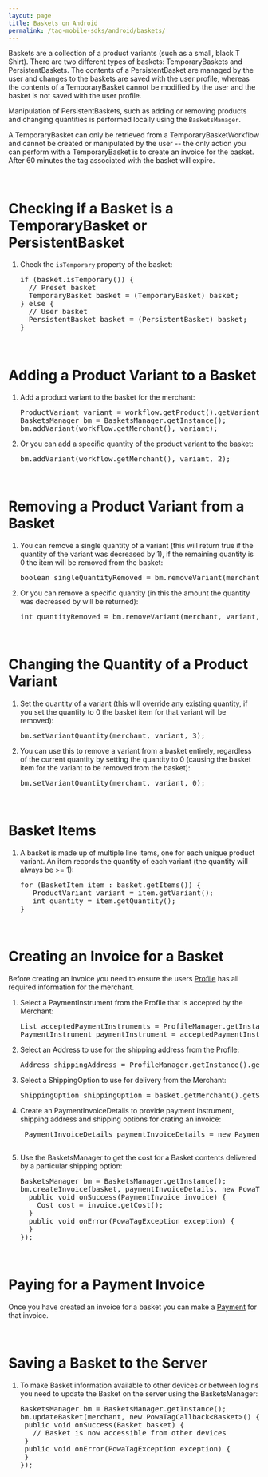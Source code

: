 ```yaml
---
layout: page
title: Baskets on Android
permalink: /tag-mobile-sdks/android/baskets/
---
```


Baskets are a collection of a product variants (such as a small, black T Shirt). There are two different types of baskets: TemporaryBaskets and PersistentBaskets. The contents of a PersistentBasket are managed by the user and changes to the baskets are saved with the user profile, whereas the contents of a TemporaryBasket cannot be modified by the user and the basket is not saved with the user profile.

Manipulation of PersistentBaskets, such as adding or removing products and changing quantities is performed locally using the `BasketsManager`.

A TemporaryBasket can only be retrieved from a TemporaryBasketWorkflow and cannot be created or manipulated by the user -- the only action you can perform with a TemporaryBasket is to create an invoice for the basket. After 60 minutes the tag associated with the basket will expire.

<br />

# Checking if a Basket is a TemporaryBasket or PersistentBasket

1. Check the `isTemporary` property of the basket:

    <pre>if (basket.isTemporary()) {
     // Preset basket
     TemporaryBasket basket = (TemporaryBasket) basket;
   } else {
     // User basket
     PersistentBasket basket = (PersistentBasket) basket;
   }</pre>

<br />

# Adding a Product Variant to a Basket

1. Add a product variant to the basket for the merchant:

    <pre>ProductVariant variant = workflow.getProduct().getVariants().get(0);
   BasketsManager bm = BasketsManager.getInstance();
   bm.addVariant(workflow.getMerchant(), variant);</pre>
   
2. Or you can add a specific quantity of the product variant to the basket:

    <pre>bm.addVariant(workflow.getMerchant(), variant, 2);</pre>   

<br />

# Removing a Product Variant from a Basket

1. You can remove a single quantity of a variant (this will return true if the quantity of the variant was decreased by 1), if the remaining quantity is 0 the item will be removed from the basket:

    <pre>boolean singleQuantityRemoved = bm.removeVariant(merchant, variant);</pre>

2. Or you can remove a specific quantity (in this the amount the quantity was decreased by will be returned):

    <pre>int quantityRemoved = bm.removeVariant(merchant, variant, 2);</pre>

<br />

# Changing the Quantity of a Product Variant

1. Set the quantity of a variant (this will override any existing quantity, if you set the quantity to 0 the basket item for that variant will be removed):

    <pre>bm.setVariantQuantity(merchant, variant, 3);</pre>

2. You can use this to remove a variant from a basket entirely, regardless of the current quantity by setting the quantity to 0 (causing the basket item for the variant to be removed from the basket):

    <pre>bm.setVariantQuantity(merchant, variant, 0);</pre>

<br />

# Basket Items

1. A basket is made up of multiple line items, one for each unique product variant. An item records the quantity of each variant (the quantity will always be >= 1):

    <pre>for (BasketItem item : basket.getItems()) {
      ProductVariant variant = item.getVariant();
      int quantity = item.getQuantity();
   }</pre>

<br />

# Creating an Invoice for a Basket

Before creating an invoice you need to ensure the users [Profile]({{site.baseurl}}/tag-mobile-sdks/android/profile/) has all required information for the merchant.

1. Select a PaymentInstrument from the Profile that is accepted by the Merchant:

    <pre>List<PaymentMethodAlias> acceptedPaymentInstruments = ProfileManager.getInstance().getCurrentProfile().getAcceptedPaymentInstruments(merchant);
   PaymentInstrument paymentInstrument = acceptedPaymentInstruments.get(0);</pre>

2. Select an Address to use for the shipping address from the Profile:

    <pre>Address shippingAddress = ProfileManager.getInstance().getCurrentProfile().getAddresses().get(0);</pre>

3. Select a ShippingOption to use for delivery from the Merchant:

    <pre>ShippingOption shippingOption = basket.getMerchant().getShippingOptions.get(0);</pre>
	
4. Create an PaymentInvoiceDetails to provide payment instrument, shipping address and shipping options for crating an invoice:

	<pre> PaymentInvoiceDetails paymentInvoiceDetails = new PaymentInvoiceDetails(paymentInstrument, shippingAddress, shippingOption);

5. Use the BasketsManager to get the cost for a Basket contents delivered by a particular shipping option:

    <pre>BasketsManager bm = BasketsManager.getInstance();
   bm.createInvoice(basket, paymentInvoiceDetails, new PowaTagCallback&lt;PaymentInvoice&gt;() {
     public void onSuccess(PaymentInvoice invoice) {
       Cost cost = invoice.getCost();
     }
     public void onError(PowaTagException exception) {
     }
   });</pre>

<br />

# Paying for a Payment Invoice

Once you have created an invoice for a basket you can make a [Payment]({{site.baseurl}}/tag-mobile-sdks/android/payments/) for that invoice.

<br />

# Saving a Basket to the Server

1. To make Basket information available to other devices or between logins you need to update the Basket on the server using the BasketsManager:

    <pre>BasketsManager bm = BasketsManager.getInstance();
   bm.updateBasket(merchant, new PowaTagCallback&lt;Basket&gt;() {
    public void onSuccess(Basket basket) {
      // Basket is now accessible from other devices
    }
    public void onError(PowaTagException exception) {
    }
   });</pre>
